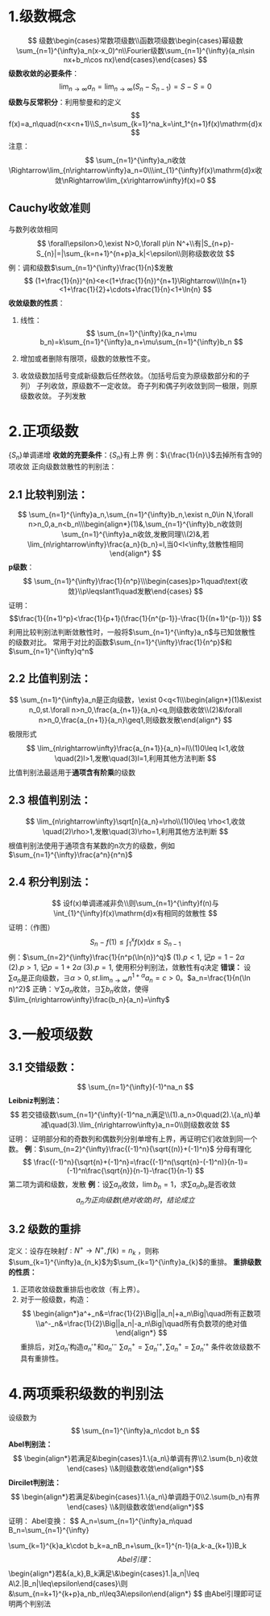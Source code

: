 # 1.级数概念
$$
级数\begin{cases}常数项级数\\函数项级数\begin{cases}幂级数\sum_{n=1}^{\infty}a_n(x-x_0)^n\\Fourier级数\sum_{n=1}^{\infty}(a_n\sin nx+b_n\cos nx)\end{cases}\end{cases}
$$
**级数收敛的必要条件**：
$$
\lim_{n\rightarrow\infty}a_n=\lim_{n\rightarrow\infty}(S_{n}-S_{n-1})=S-S=0
$$
**级数与反常积分**：利用黎曼和的定义
$$
f(x)=a_n\quad(n<x<n+1)\\S_n=\sum_{k=1}^na_k=\int_1^{n+1}f(x)\mathrm{d}x
$$
注意：
$$
\sum_{n=1}^{\infty}a_n收敛\Rightarrow\lim_{n\rightarrow\infty}a_n=0\\\int_{1}^{\infty}f(x)\mathrm{d}x收敛\nRightarrow\lim_{x\rightarrow\infty}f(x)=0
$$
## Cauchy收敛准则
与数列收敛相同
$$
\forall\epsilon>0,\exist N>0,\forall p\in N^+\\有|S_{n+p}-S_{n}|=|\sum_{k=n+1}^{n+p}a_k|<\epsilon\\则称级数收敛
$$
例：调和级数$\sum_{n=1}^{\infty}\frac{1}{n}$发散
$$
(1+\frac{1}{n})^{n}<e<(1+\frac{1}{n})^{n+1}\Rightarrow\\\ln{n+1}<1+\frac{1}{2}+\cdots+\frac{1}{n}<1+\ln{n}
$$
**收敛级数的性质**：
1. 线性：
$$
\sum_{n=1}^{\infty}(ka_n+\mu b_n)=k\sum_{n=1}^{\infty}a_n+\mu\sum_{n=1}^{\infty}b_n
$$

2. 增加或者删除有限项，级数的敛散性不变。
3. 收敛级数加括号变成新级数后任然收敛。（加括号后变为原级数部分和的子列）
	子列收敛，原级数不一定收敛。
	奇子列和偶子列收敛到同一极限，则原级数收敛。
	子列发散
# 2.正项级数
$\{S_n\}$单调递增
**收敛的充要条件**：$\{S_n\}$有上界
例：$\{\frac{1}{n}\}$去掉所有含9的项收敛
正向级数敛散性的判别法：
## 2.1 比较判别法：
$$
\sum_{n=1}^{\infty}a_n,\sum_{n=1}^{\infty}b_n,\exist n_0\in N,\forall n>n_0,a_n<b_n\\\begin{align*}(1)&,\sum_{n=1}^{\infty}b_n收敛则\sum_{n=1}^{\infty}a_n收敛,发散同理\\(2)&,若\lim_{n\rightarrow\infty}\frac{a_n}{b_n}=l,当0<l<\infty,敛散性相同\end{align*}
$$
**p级数**：
$$
\sum_{n=1}^{\infty}\frac{1}{n^p}\\\begin{cases}p>1\quad\text{收敛}\\p\leqslant1\quad发散\end{cases}
$$
证明：
$$\frac{1}{(n+1)^p}<\frac{1}{p+1}(\frac{1}{n^{p-1}}-\frac{1}{(n+1)^{p-1}})
$$
利用比较判别法判断敛散性时，一般将$\sum_{n=1}^{\infty}a_n$与已知敛散性的级数对比。
常用于对比的函数$\sum_{n=1}^{\infty}\frac{1}{n^p}$和$\sum_{n=1}^{\infty}q^n$
## 2.2 比值判别法：
$$
\sum_{n=1}^{\infty}a_n是正向级数，\exist 0<q<1\\\begin{align*}(1)&\exist n_0,st.\forall n>n_0,\frac{a_{n+1}}{a_n}<q,则级数收敛\\(2)&\forall n>n_0,\frac{a_{n+1}}{a_n}\geq1,则级数发散\end{align*}
$$
极限形式
$$
\lim_{n\rightarrow\infty}\frac{a_{n+1}}{a_n}=l\\(1)0\leq l<1,收敛\quad(2)l>1,发散\quad(3)l=1,利用其他方法判断
$$
比值判别法最适用于**通项含有阶乘**的级数

## 2.3 根值判别法：
$$
\lim_{n\rightarrow\infty}\sqrt[n]{a_n}=\rho\\(1)0\leq \rho<1,收敛\quad(2)\rho>1,发散\quad(3)\rho=1,利用其他方法判断
$$
根值判别法使用于通项含有某数的n次方的级数，例如$\sum_{n=1}^{\infty}\frac{a^n}{n^n}$

## 2.4 积分判别法：
$$
设f(x)单调递减非负\\则\sum_{n=1}^{\infty}f(n)与\int_{1}^{\infty}f(x)\mathrm{d}x有相同的敛散性
$$
证明：（作图）
$$
S_n-f(1)\leq\int_{1}^{x}f(x)\mathrm{d}x\leq S_{n-1}
$$
例：$\sum_{n=2}^{\infty}\frac{1}{n^p(\ln{n})^q}$
(1).$p<1$, 记$p=1-2\alpha$
(2).$p>1$, 记$p=1+2\alpha$
(3).$p=1$, 使用积分判别法，敛散性有$q$决定
**错误：** 设$\sum a_n$是正向级数，$\exists \alpha>0,st.\lim_{n\rightarrow\infty}n^{1+\alpha}a_n=c>0$。$a_n=\frac{1}{n(\ln n)^2}$
正确：$\forall\sum a_n$收敛，$\exists \sum b_n$收敛，使得$\lim_{n\rightarrow\infty}\frac{b_n}{a_n}=\infty$
# 3.一般项级数
## 3.1 交错级数：
$$
\sum_{n=1}^{\infty}(-1)^na_n
$$
**Leibniz判别法：**
$$
若交错级数\sum_{n=1}^{\infty}(-1)^na_n满足\\(1).a_n>0\quad(2).\{a_n\}单减\quad(3).\lim_{n\rightarrow\infty}a_n=0\\则级数收敛
$$
证明：
证明部分和的奇数列和偶数列分别单增有上界，再证明它们收敛到同一个数。
**例**：$\sum_{n=2}^{\infty}\frac{(-1)^n}{\sqrt{(n)}+(-1)^n}$
分母有理化
$$
\frac{(-1)^n}{\sqrt{n}+(-1)^n}=\frac{(-1)^n(\sqrt{n}-(-1)^n)}{n-1}=(-1)^n\frac{\sqrt{n}}{n-1}-\frac{1}{n-1}
$$
第二项为调和级数，发散
**例**：设$\sum a_n$收敛，$\lim b_n=1$，求$\sum a_nb_n$是否收敛
$$
a_n为正向级数(绝对收敛)时，结论成立
$$
## 3.2 级数的重排
定义：设存在映射$f:N^+\rightarrow N^+,f(k)=n_k$ ，则称$\sum_{k=1}^{\infty}a_{n_k}$为$\sum_{k=1}^{\infty}a_{k}$的重排。
**重排级数的性质：**
1. 正项收敛级数重排后也收敛（有上界）。
2. 对于一般级数，构造：
$$
\begin{align*}a^+_n&=\frac{1}{2}\Big||a_n|+a_n\Big|\quad所有正数项\\a^-_n&=\frac{1}{2}\Big||a_n|-a_n\Big|\quad所有负数项的绝对值\end{align*}
$$
重排后，对$\sum a_n'$构造$a_n'^+$和$a_n'^-$
$\sum a^+_n=\sum a_n'^+,\sum a^+_n=\sum a_n'^+$
条件收敛级数不具有重排性。

# 4.两项乘积级数的判别法
设级数为
$$
\sum_{n=1}^{\infty}a_n\cdot b_n
$$
**Abel判别法：**$$
\begin{align*}若满足&\begin{cases}1.\{a_n\}单调有界\\2.\sum{b_n}收敛\end{cases}
\\&则级数收敛\end{align*}$$
**Dircilet判别法：**
$$
\begin{align*}若满足&\begin{cases}1.\{a_n\}单调趋于0\\2.\sum{b_n}有界\end{cases}
\\&则级数收敛\end{align*}$$
证明：
Abel变换：
$$
A_n=\sum_{n=1}^{\infty}a_n\quad B_n=\sum_{n=1}^{\infty}

$$
$$
\sum_{k=1}^{k}a_k\cdot b_k=a_nB_n+\sum_{k=1}^{n-1}(a_k-a_{k+1})B_k
$$
Abel引理：
$$
\begin{align*}若&\{a_k\},B_k满足\\&\begin{cases}1.|a_n|\leq A\\2.|B_n|\leq\epsilon\end{cases}\\则&\sum_{n=k+1}^{k+p}a_nb_n\leq3A\epsilon\end{align*}
$$
由Abel引理即可证明两个判别法